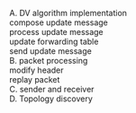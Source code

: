 A. DV algorithm implementation<br/>
	compose update message<br/>
	process update message<br/>
	update forwarding table<br/>
	send update message <br/>
B. packet processing<br/>
	modify header<br/>
	replay packet<br/>
C. sender and receiver<br/>
D. Topology discovery
